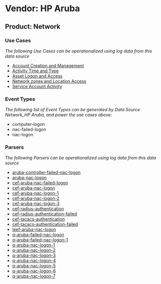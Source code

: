Vendor: HP Aruba
================
Product: Network
----------------

### Use Cases

_The following Use Cases can be operationalized using log data from this data source_

* [Account Creation and Management](../UseCases/usecase_account_creation_and_management.md)
* [Activity Time  and Type](../UseCases/usecase_activity_time__and_type.md)
* [Asset Logon and Access](../UseCases/usecase_asset_logon_and_access.md)
* [Network zones and Location Access](../UseCases/usecase_network_zones_and_location_access.md)
* [Service Account Activity](../UseCases/usecase_service_account_activity.md)


### Event Types

_The following list of Event Types can be generated by Data Source Network_HP Aruba, and power the use cases above:_

- computer-logon
- nac-failed-logon
- nac-logon


### Parsers

_The following Parsers can be operationalized using log data from this data source_

* [aruba-controller-failed-nac-logon](../Parsers/parserContent_aruba-controller-failed-nac-logon.md)
* [aruba-nac-logon](../Parsers/parserContent_aruba-nac-logon.md)
* [cef-aruba-nac-failed-logon](../Parsers/parserContent_cef-aruba-nac-failed-logon.md)
* [cef-aruba-nac-logon](../Parsers/parserContent_cef-aruba-nac-logon.md)
* [cef-aruba-nac-logon-1](../Parsers/parserContent_cef-aruba-nac-logon-1.md)
* [cef-aruba-nac-logon-2](../Parsers/parserContent_cef-aruba-nac-logon-2.md)
* [cef-aruba-nac-logon-3](../Parsers/parserContent_cef-aruba-nac-logon-3.md)
* [cef-radius-authentication](../Parsers/parserContent_cef-radius-authentication.md)
* [cef-radius-authentication-failed](../Parsers/parserContent_cef-radius-authentication-failed.md)
* [cef-tacacs-authentication](../Parsers/parserContent_cef-tacacs-authentication.md)
* [cef-tacacs-authentication-failed](../Parsers/parserContent_cef-tacacs-authentication-failed.md)
* [leef-aruba-nac-logon](../Parsers/parserContent_leef-aruba-nac-logon.md)
* [q-aruba-failed-nac-logon](../Parsers/parserContent_q-aruba-failed-nac-logon.md)
* [q-aruba-failed-nac-logon-1](../Parsers/parserContent_q-aruba-failed-nac-logon-1.md)
* [q-aruba-nac-logon-1](../Parsers/parserContent_q-aruba-nac-logon-1.md)
* [q-aruba-nac-logon-2](../Parsers/parserContent_q-aruba-nac-logon-2.md)
* [q-aruba-nac-logon-3](../Parsers/parserContent_q-aruba-nac-logon-3.md)
* [q-aruba-nac-logon-4](../Parsers/parserContent_q-aruba-nac-logon-4.md)
* [q-aruba-nac-logon-5](../Parsers/parserContent_q-aruba-nac-logon-5.md)
* [q-aruba-nac-logon-6](../Parsers/parserContent_q-aruba-nac-logon-6.md)
* [q-aruba-nac-logon-7](../Parsers/parserContent_q-aruba-nac-logon-7.md)
